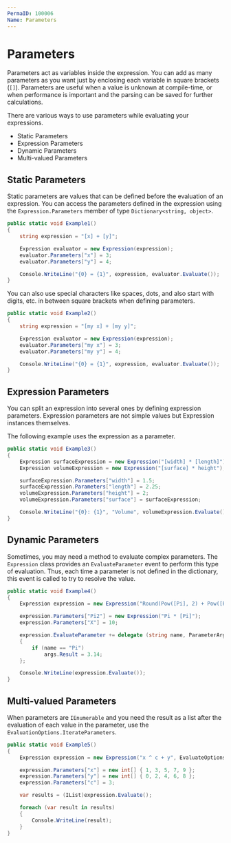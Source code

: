 ```yaml
---
PermaID: 100006
Name: Parameters
---
```


# Parameters

Parameters act as variables inside the expression. You can add as many parameters as you want just by enclosing each variable in square brackets (`[]`). Parameters are useful when a value is unknown at compile-time, or when performance is important and the parsing can be saved for further calculations.

There are various ways to use parameters while evaluating your expressions.

 - Static Parameters
 - Expression Parameters
 - Dynamic Parameters
 - Multi-valued Parameters

## Static Parameters

Static parameters are values that can be defined before the evaluation of an expression. You can access the parameters defined in the expression using the `Expression.Parameters` member of type `Dictionary<string, object>`.

```csharp
public static void Example1()
{
    string expression = "[x] + [y]";

    Expression evaluator = new Expression(expression);
    evaluator.Parameters["x"] = 3;
    evaluator.Parameters["y"] = 4;

    Console.WriteLine("{0} = {1}", expression, evaluator.Evaluate());
}
```

You can also use special characters like spaces, dots, and also start with digits, etc. in between square brackets when defining parameters.

```csharp
public static void Example2()
{
    string expression = "[my x] + [my y]";

    Expression evaluator = new Expression(expression);
    evaluator.Parameters["my x"] = 3;
    evaluator.Parameters["my y"] = 4;

    Console.WriteLine("{0} = {1}", expression, evaluator.Evaluate());
}
```

## Expression Parameters

You can split an expression into several ones by defining expression parameters. Expression parameters are not simple values but Expression instances themselves.

The following example uses the expression as a parameter.

```csharp
public static void Example3()
{
    Expression surfaceExpression = new Expression("[width] * [length]");
    Expression volumeExpression = new Expression("[surface] * height");

    surfaceExpression.Parameters["width"] = 1.5;
    surfaceExpression.Parameters["length"] = 2.25;
    volumeExpression.Parameters["height"] = 2;
    volumeExpression.Parameters["surface"] = surfaceExpression;

    Console.WriteLine("{0}: {1}", "Volume", volumeExpression.Evaluate());
}
```

## Dynamic Parameters

Sometimes, you may need a method to evaluate complex parameters. The `Expression` class provides an `EvaluateParameter` event to perform this type of evaluation. Thus, each time a parameter is not defined in the dictionary, this event is called to try to resolve the value.

```csharp
public static void Example4()
{
    Expression expression = new Expression("Round(Pow([Pi], 2) + Pow([Pi], 2) + [X], 2)");

    expression.Parameters["Pi2"] = new Expression("Pi * [Pi]");
    expression.Parameters["X"] = 10;

    expression.EvaluateParameter += delegate (string name, ParameterArgs args)
    {
        if (name == "Pi")
            args.Result = 3.14;
    };

    Console.WriteLine(expression.Evaluate());
}
```

## Multi-valued Parameters

When parameters are `IEnumerable` and you need the result as a list after the evaluation of each value in the parameter, use the `EvaluationOptions.IterateParameters`.

```csharp
public static void Example5()
{
    Expression expression = new Expression("x ^ c + y", EvaluateOptions.IterateParameters);

    expression.Parameters["x"] = new int[] { 1, 3, 5, 7, 9 };
    expression.Parameters["y"] = new int[] { 0, 2, 4, 6, 8 };
    expression.Parameters["c"] = 3;

    var results = (IList)expression.Evaluate();

    foreach (var result in results)
    {
        Console.WriteLine(result);
    }
}
```
